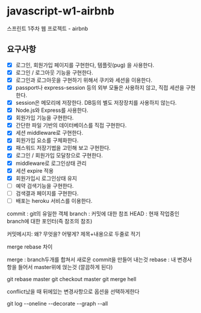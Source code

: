 # javascript-w1-airbnb

스프린트 1주차 웹 프로젝트 - airbnb

## 요구사항

- [x] 로그인, 회원가입 페이지를 구현한다, 템플릿(pug) 을 사용한다.
- [x] 로그인 / 로그아웃 기능을 구현한다.
- [x] 로그인과 로그아웃을 구현하기 위해서 쿠키와 세션을 이용한다.
- [x] passport나 express-session 등의 외부 모듈은 사용하지 않고, 직접 세션을 구현한다.
- [x] session은 메모리에 저장한다. DB등의 별도 저장장치를 사용하지 않는다.
- [x] Node.js와 Express를 사용한다.
- [x] 회원가입 기능을 구현한다.
- [x] 간단한 파일 기반의 데이터베이스를 직접 구현한다.
- [x] 세션 middleware로 구현한다.
- [x] 회원가입 요소를 구체화한다.
- [x] 패스워드 저장기법을 고민해 보고 구현한다.
- [x] 로그인 / 회원가입 모달창으로 구현한다.
- [x] middleware로 로그인상태 관리
- [x] 세션 expire 적용
- [x] 회원가입시 로그인상태 유지
- [ ] 예약 검색기능을 구현한다.
- [ ] 검색결과 페이지를 구현한다.
- [ ] 배포는 heroku 서비스를 이용한다.

commit : git의 유일한 객체
branch : 커밋에 대한 참조
HEAD : 현재 작업중인 branch에 대한 포인터(즉 참조의 참조)

커밋메시지: 왜? 무엇을? 어떻게? 제목+내용으로 두줄로 적기

merge rebase 차이

merge : branch두개를 합쳐서 새로운 commit을 만들어 내는것
rebase : 내 변경사항을 들어서 master위에 얹는것 (깔끔하게 된다)

git rebase master
git checkout master
git merge hell

conflict났을 때 뒤에있는 변경사항으로 옵션을 선택하게한다

git log --oneline --decorate --graph --all
